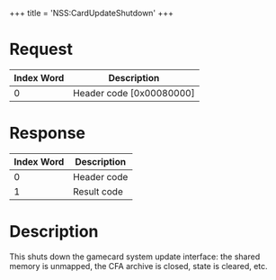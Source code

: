 +++
title = 'NSS:CardUpdateShutdown'
+++

# Request

| Index Word | Description                |
|------------|----------------------------|
| 0          | Header code \[0x00080000\] |

# Response

| Index Word | Description |
|------------|-------------|
| 0          | Header code |
| 1          | Result code |

# Description

This shuts down the gamecard system update interface: the shared memory
is unmapped, the CFA archive is closed, state is cleared, etc.
